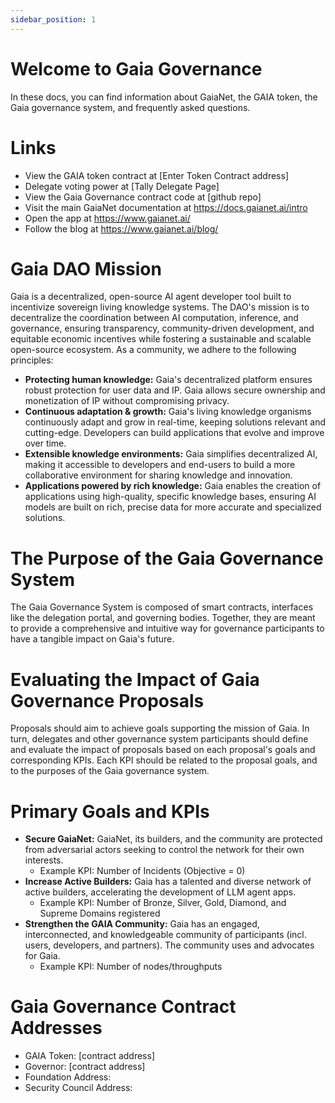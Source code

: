 ```yaml
---
sidebar_position: 1
---
```


# Welcome to Gaia Governance
In these docs, you can find information about GaiaNet, the GAIA token, the Gaia governance system, and frequently asked questions.

# Links

- View the GAIA token contract at [Enter Token Contract address]
- Delegate voting power at [Tally Delegate Page]
- View the Gaia Governance contract code at [github repo]
- Visit the main GaiaNet documentation at <https://docs.gaianet.ai/intro> 
- Open the app at <https://www.gaianet.ai/> 
- Follow the blog at <https://www.gaianet.ai/blog/> 

# Gaia DAO Mission
Gaia is a decentralized, open-source AI agent developer tool built to incentivize sovereign living knowledge systems. The DAO's mission is to decentralize the coordination between AI computation, inference, and governance, ensuring transparency, community-driven development, and equitable economic incentives while fostering a sustainable and scalable open-source ecosystem. As a community, we adhere to the following principles:

- **Protecting human knowledge:** Gaia's decentralized platform ensures robust protection for user data and IP. Gaia allows secure ownership and monetization of IP without compromising privacy.
- **Continuous adaptation & growth:** Gaia's living knowledge organisms continuously adapt and grow in real-time, keeping solutions relevant and cutting-edge. Developers can build applications that evolve and improve over time.
- **Extensible knowledge environments:** Gaia simplifies decentralized AI, making it accessible to developers and end-users to build a more collaborative environment for sharing knowledge and innovation.
- **Applications powered by rich knowledge:** Gaia enables the creation of applications using high-quality, specific knowledge bases, ensuring AI models are built on rich, precise data for more accurate and specialized solutions.

# The Purpose of the Gaia Governance System
The Gaia Governance System is composed of smart contracts, interfaces like the delegation portal, and governing bodies. Together, they are meant to provide a comprehensive and intuitive way for governance participants to have a tangible impact on Gaia's future.

# Evaluating the Impact of Gaia Governance Proposals
Proposals should aim to achieve goals supporting the mission of Gaia. In turn, delegates and other governance system participants should define and evaluate the impact of proposals based on each proposal's goals and corresponding KPIs. Each KPI should be related to the proposal goals, and to the purposes of the Gaia governance system.

# Primary Goals and KPIs

- **Secure GaiaNet:** GaiaNet, its builders, and the community are protected from adversarial actors seeking to control the network for their own interests.
  - Example KPI: Number of Incidents (Objective = 0)
- **Increase Active Builders:** Gaia has a talented and diverse network of active builders, accelerating the development of LLM agent apps.
  - Example KPI: Number of Bronze, Silver, Gold, Diamond, and Supreme Domains registered
- **Strengthen the GAIA Community:** Gaia has an engaged, interconnected, and knowledgeable community of participants (incl. users, developers, and partners). The community uses and advocates for Gaia.
  - Example KPI: Number of nodes/throughputs

# Gaia Governance Contract Addresses

- GAIA Token: [contract address]
- Governor: [contract address]
- Foundation Address:
- Security Council Address:
